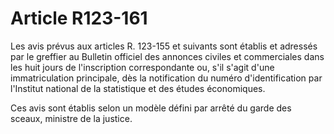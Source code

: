 # Article R123-161

Les avis prévus aux articles R. 123-155 et suivants sont établis et adressés par le greffier au Bulletin officiel des annonces civiles et commerciales dans les huit jours de l'inscription correspondante ou, s'il s'agit d'une immatriculation principale, dès la notification du numéro d'identification par l'Institut national de la statistique et des études économiques.

Ces avis sont établis selon un modèle défini par arrêté du garde des sceaux, ministre de la justice.
